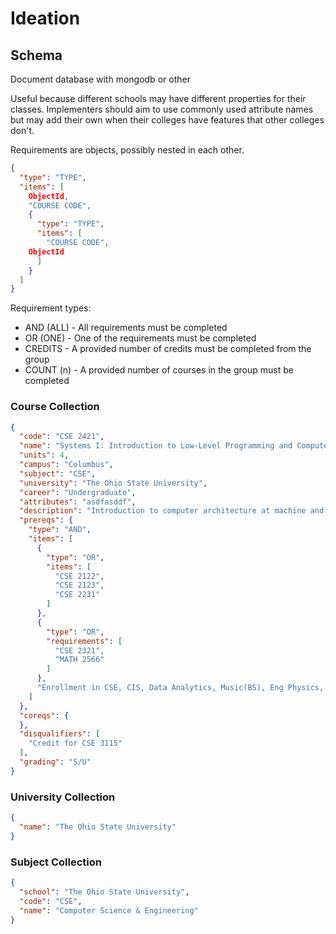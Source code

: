 # Ideation

## Schema

Document database with mongodb or other

Useful because different schools may have different properties for their classes. Implementers should aim to use commonly used attribute names but may add their own when their colleges have features that other colleges don't.

Requirements are objects, possibly nested in each other. 
```json
{
  "type": "TYPE",
  "items": [
    ObjectId,
    "COURSE CODE",
    {
      "type": "TYPE",
      "items": [
        "COURSE CODE",
	ObjectId
      ]
    }
  ]
}
```

Requirement types:
* AND (ALL) - All requirements must be completed
* OR (ONE) - One of the requirements must be completed
* CREDITS - A provided number of credits must be completed from the group
* COUNT (n) - A provided number of courses in the group must be completed

### Course Collection
```json
{
  "code": "CSE 2421",
  "name": "Systems I: Introduction to Low-Level Programming and Computer Organization",
  "units": 4,
  "campus": "Columbus",
  "subject": "CSE",
  "university": "The Ohio State University",
  "career": "Undergraduate",
  "attributes": "asdfasddf",
  "description": "Introduction to computer architecture at machine and assembly language level; pointers and addressing; C programming at machine level; computer organization. Prereq: 2122, 2123, or 2231; and 2321 or Math 2566; and enrollment in CSE, CIS, Data Analytics, Music (BS), Eng Physics, or Math major.",
  "prereqs": {
    "type": "AND",
    "items": [
      {
        "type": "OR",
        "items": [
          "CSE 2122",
          "CSE 2123",
          "CSE 2231"
        ]
      },
      {
        "type": "OR",
        "requirements": [
          "CSE 2321",
          "MATH 2566"
        ]
      },
      "Enrollment in CSE, CIS, Data Analytics, Music(BS), Eng Physics, or Math major."
    ]
  },
  "coreqs": {
  },
  "disqualifiers": [
    "Credit for CSE 3115"
  ],
  "grading": "S/U"
}
```

### University Collection
```json
{
  "name": "The Ohio State University"
}
```

### Subject Collection
```json
{
  "school": "The Ohio State University",
  "code": "CSE",
  "name": "Computer Science & Engineering"
}
```

